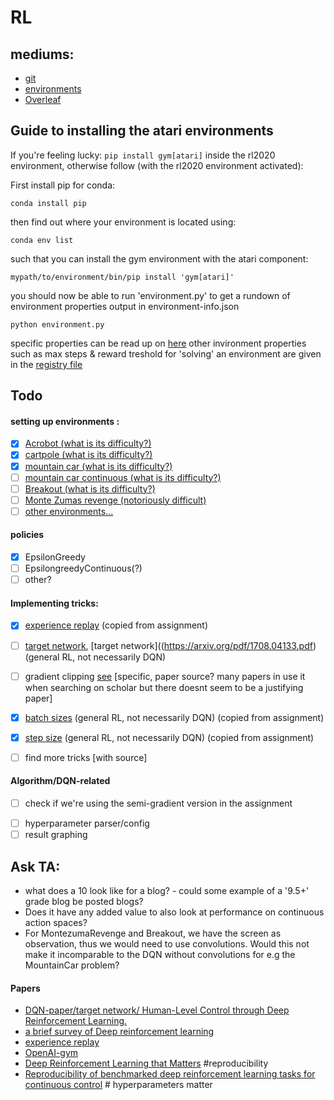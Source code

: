 # RL

## mediums:
* [git](https://github.com/MelleVessies/RL)
* [environments](https://gym.openai.com/envs/#classic_control)
* [Overleaf](https://www.overleaf.com/5619338925gmhsmbkfvhgw)

## Guide to installing the atari environments

If you're feeling lucky: `pip install gym[atari]` inside the rl2020 environment, otherwise follow (with the rl2020 environment activated):

First install pip for conda:

`conda install pip`

then find out where your environment is located using:

`conda env list`

such that you can install the gym environment with the atari component:

`mypath/to/environment/bin/pip install 'gym[atari]'`

you should now be able to run 'environment.py' to get a rundown of environment properties output in environment-info.json

`python environment.py`

specific properties can be read up on [here](https://gym.openai.com/docs/)
other invironment properties such as max steps & reward treshold for 'solving' an environment are given in the [registry file](https://github.com/openai/gym/blob/master/gym/envs/__init__.py)

## Todo


#### setting up environments :
- [x] [Acrobot (what is its difficulty?)](https://gym.openai.com/envs/Acrobot-v1/)
- [x] [cartpole (what is its difficulty?)](https://gym.openai.com/envs/CartPole-v1/)
- [x] [mountain car (what is its difficulty?)](https://gym.openai.com/envs/MountainCar-v0)
- [ ] [mountain car continuous (what is its difficulty?)](https://gym.openai.com/envs/MountainCar-v0/)
- [ ] [Breakout (what is its difficulty?)](https://gym.openai.com/envs/Breakout-v0/)
- [ ] [Monte Zumas revenge (notoriously difficult)](https://gym.openai.com/envs/MontezumaRevenge-v0/)
- [ ] [other environments...](https://gym.openai.com/envs/#atari)

#### policies
- [x] EpsilonGreedy
- [ ] EpsilongreedyContinuous(?)
- [ ] other?

#### Implementing tricks:
- [x] [experience replay](http://www.incompleteideas.net/lin-92.pdf)  (copied from assignment)
- [ ] [target network](https://storage.googleapis.com/deepmind-media/dqn/DQNNaturePaper.pdf), [target network]((https://arxiv.org/pdf/1708.04133.pdf) (general RL, not necessarily DQN)
- [ ] gradient clipping [see](https://abhishm.github.io/DQN/) [specific, paper source? many papers in use it when searching on scholar but there doesnt seem to be a justifying paper]
- [x] [batch sizes](https://arxiv.org/pdf/1708.04133.pdf) (general RL, not necessarily DQN) (copied from assignment)
- [x] [step size](https://arxiv.org/pdf/1708.04133.pdf) (general RL, not necessarily DQN) (copied from assignment)
- [ ] find more tricks [with source]


#### Algorithm/DQN-related
- [ ] check if we're using the semi-gradient version in the assignment
* [ ] hyperparameter parser/config
* [ ] result graphing

## Ask TA:
* what does a 10 look like for a blog? - could some example of a '9.5+' grade blog be posted blogs?
* Does it have any added value to also look at performance on continuous action spaces?
* For MontezumaRevenge and Breakout, we have the screen as observation, thus we would need to use convolutions. Would this not make it incomparable to the DQN without convolutions for e.g the MountainCar problem?

#### Papers
* [DQN-paper/target network/ Human-Level Control
through Deep Reinforcement Learning.](https://storage.googleapis.com/deepmind-media/dqn/DQNNaturePaper.pdf)
* [a brief survey of Deep reinforcement learning](https://arxiv.org/pdf/1708.05866.pdf)
* [experience replay](http://www.incompleteideas.net/lin-92.pdf)
* [OpenAI-gym](https://arxiv.org/pdf/1606.01540.pdf)
* [Deep Reinforcement Learning that Matters](https://arxiv.org/pdf/1709.06560.pdf) #reproducibility
* [Reproducibility of benchmarked deep reinforcement learning tasks for continuous control](https://arxiv.org/pdf/1708.04133.pdf) # hyperparameters matter
